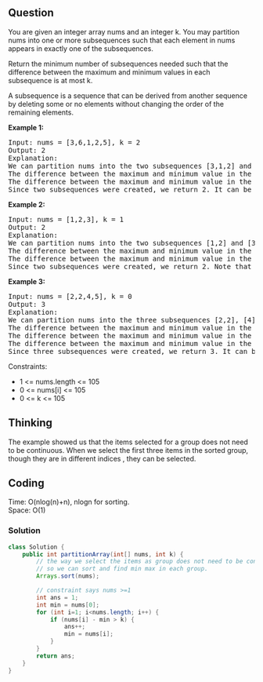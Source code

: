 ## Question
You are given an integer array nums and an integer k. You may partition nums into one or more subsequences such that each element in nums appears in exactly one of the subsequences.  
  
Return the minimum number of subsequences needed such that the difference between the maximum and minimum values in each subsequence is at most k.  
  
A subsequence is a sequence that can be derived from another sequence by deleting some or no elements without changing the order of the remaining elements.  
  

**Example 1:**
<pre>
Input: nums = [3,6,1,2,5], k = 2
Output: 2
Explanation:
We can partition nums into the two subsequences [3,1,2] and [6,5].
The difference between the maximum and minimum value in the first subsequence is 3 - 1 = 2.
The difference between the maximum and minimum value in the second subsequence is 6 - 5 = 1.
Since two subsequences were created, we return 2. It can be shown that 2 is the minimum number of subsequences needed.
</pre>

**Example 2:**
<pre>
Input: nums = [1,2,3], k = 1
Output: 2
Explanation:
We can partition nums into the two subsequences [1,2] and [3].
The difference between the maximum and minimum value in the first subsequence is 2 - 1 = 1.
The difference between the maximum and minimum value in the second subsequence is 3 - 3 = 0.
Since two subsequences were created, we return 2. Note that another optimal solution is to partition nums into the two subsequences [1] and [2,3].
</pre>

**Example 3:**
<pre>
Input: nums = [2,2,4,5], k = 0
Output: 3
Explanation:
We can partition nums into the three subsequences [2,2], [4], and [5].
The difference between the maximum and minimum value in the first subsequences is 2 - 2 = 0.
The difference between the maximum and minimum value in the second subsequences is 4 - 4 = 0.
The difference between the maximum and minimum value in the third subsequences is 5 - 5 = 0.
Since three subsequences were created, we return 3. It can be shown that 3 is the minimum number of subsequences needed.
</pre>


Constraints:
* 1 <= nums.length <= 105
* 0 <= nums[i] <= 105
* 0 <= k <= 105

## Thinking
The example showed us that the items selected for a group does not need to be continuous. When we select the first three items in the sorted group, though they are in different indices , they can be selected.

## Coding
Time: O(nlog(n)+n), nlogn for sorting.   
Space: O(1)
### Solution
```java
class Solution {
    public int partitionArray(int[] nums, int k) {
        // the way we select the items as group does not need to be continuous
        // so we can sort and find min max in each group.
        Arrays.sort(nums);

        // constraint says nums >=1
        int ans = 1;
        int min = nums[0];
        for (int i=1; i<nums.length; i++) {
            if (nums[i] - min > k) {
                ans++;
                min = nums[i];
            }
        }
        return ans;
    }
}
```